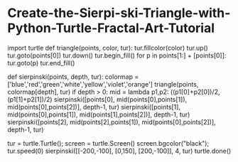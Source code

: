 # Create-the-Sierpi-ski-Triangle-with-Python-Turtle-Fractal-Art-Tutorial
import turtle
def triangle(points, color, tur):
    tur.fillcolor(color)
    tur.up()
    tur.goto(points[0])
    tur.down()
    tur.begin_fill()
    for p in points[1:] + [points[0]]:
        tur.goto(p)
    tur.end_fill()

def sierpinski(points, depth, tur):
    colormap = ['blue','red','green','white','yellow','violet','orange']
    triangle(points, colormap[depth], tur)
    if depth > 0:
        mid = lambda p1,p2: ((p1[0]+p2[0])/2, (p1[1]+p2[1])/2)
        sierpinski([points[0], mid(points[0],points[1]), mid(points[0],points[2])], depth-1, tur)
        sierpinski([points[1], mid(points[0],points[1]), mid(points[1],points[2])], depth-1, tur)
        sierpinski([points[2], mid(points[2],points[1]), mid(points[0],points[2])], depth-1, tur)

tur = turtle.Turtle(); screen = turtle.Screen()
screen.bgcolor("black"); tur.speed(0)
sierpinski([[-200,-100], [0,150], [200,-100]], 4, tur)
turtle.done()
